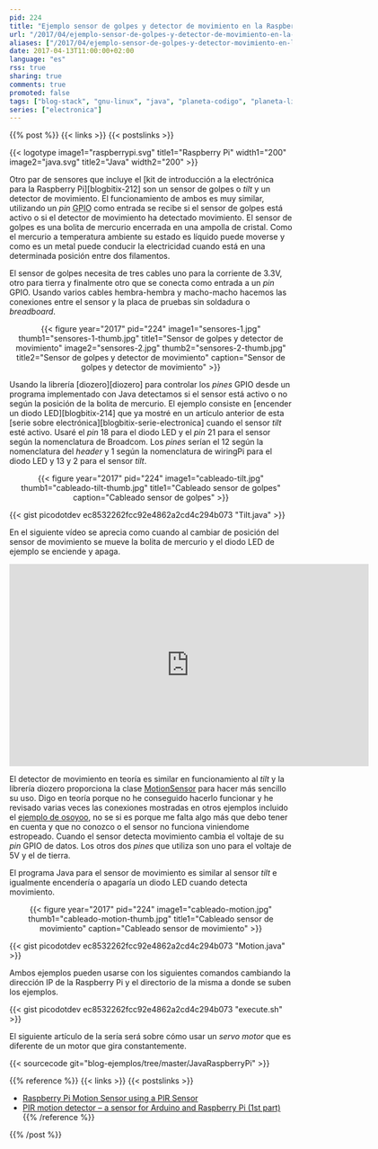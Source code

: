 ```yaml
---
pid: 224
title: "Ejemplo sensor de golpes y detector de movimiento en la Raspberry Pi con Java"
url: "/2017/04/ejemplo-sensor-de-golpes-y-detector-de-movimiento-en-la-raspberry-pi-con-java/"
aliases: ["/2017/04/ejemplo-sensor-de-golpes-y-detector-movimiento-en-la-raspberry-pi-con-java/"]
date: 2017-04-13T11:00:00+02:00
language: "es"
rss: true
sharing: true
comments: true
promoted: false
tags: ["blog-stack", "gnu-linux", "java", "planeta-codigo", "planeta-linux", "programacion"]
series: ["electronica"]
---
```


{{% post %}}
{{< links >}}
{{< postslinks >}}

{{< logotype image1="raspberrypi.svg" title1="Raspberry Pi" width1="200" image2="java.svg" title2="Java" width2="200" >}}

Otro par de sensores que incluye el [kit de introducción a la electrónica para la Raspberry Pi][blogbitix-212] son un sensor de golpes o _tilt_ y un detector de movimiento. El funcionamiento de ambos es muy similar, utilizando un _pin_ <abbr title="General Purpose Input Output">GPIO</abbr> como entrada se recibe si el sensor de golpes está activo o si el detector de movimiento ha detectado movimiento. El sensor de golpes es una bolita de mercurio encerrada en una ampolla de cristal. Como el mercurio a temperatura ambiente su estado es líquido puede moverse y como es un metal puede conducir la electricidad cuando está en una determinada posición entre dos filamentos.

El sensor de golpes necesita de tres cables uno para la corriente de 3.3V, otro para tierra y finalmente otro que se conecta como entrada a un _pin_ GPIO. Usando varios cables hembra-hembra y macho-macho hacemos las conexiones entre el sensor y la placa de pruebas sin soldadura o _breadboard_.

<div class="media" style="text-align: center;">
    {{< figure year="2017" pid="224"
        image1="sensores-1.jpg" thumb1="sensores-1-thumb.jpg" title1="Sensor de golpes y detector de movimiento"
        image2="sensores-2.jpg" thumb2="sensores-2-thumb.jpg" title2="Sensor de golpes y detector de movimiento"
        caption="Sensor de golpes y detector de movimiento" >}}
</div>

Usando la librería [diozero][diozero] para controlar los _pines_ GPIO desde un programa implementado con Java detectamos si el sensor está activo o no según la posición de la bolita de mercurio. El ejemplo consiste en [encender un diodo LED][blogbitix-214] que ya mostré en un artículo anterior de esta [serie sobre electrónica][blogbitix-serie-electronica] cuando el sensor _tilt_ esté activo. Usaré el _pin_ 18 para el diodo LED y el _pin_ 21 para el sensor según la nomenclatura de Broadcom. Los _pines_ serían el 12 según la nomenclatura del _header_ y 1 según la nomenclatura de wiringPi para el diodo LED y 13 y 2 para el sensor _tilt_.

<div class="media" style="text-align: center;">
    {{< figure year="2017" pid="224"
        image1="cableado-tilt.jpg" thumb1="cableado-tilt-thumb.jpg" title1="Cableado sensor de golpes"
        caption="Cableado sensor de golpes" >}}
</div>

{{< gist picodotdev ec8532262fcc92e4862a2cd4c294b073 "Tilt.java" >}}

En el siguiente vídeo se aprecia como cuando al cambiar de posición del sensor de movimiento se mueve la bolita de mercurio y el diodo LED de ejemplo se enciende y apaga.

<div class="media media-video" style="text-align: center;">
  <iframe width="640" height="360" src="https://www.youtube.com/embed/7Rkou-pJWFY" frameborder="0" allowfullscreen></iframe>
</div>

El detector de movimiento en teoría es similar en funcionamiento al _tilt_ y la librería diozero proporciona la clase [MotionSensor](http://static.javadoc.io/com.diozero/diozero-core/0.9/com/diozero/sandpit/MotionSensor.html) para hacer más sencillo su uso. Digo en teoría porque no he conseguido hacerlo funcionar y he revisado varias veces las conexiones mostradas en otros ejemplos incluido el [ejemplo de osoyoo](http://osoyoo.com/2016/07/14/motionsensor-pi/), no se si es porque me falta algo más que debo tener en cuenta y que no conozco o el sensor no funciona viniendome estropeado. Cuando el sensor detecta movimiento cambia el voltaje de su _pin_ GPIO de datos. Los otros dos _pines_ que utiliza son uno para el voltaje de 5V y el de tierra.

El programa Java para el sensor de movimiento es similar al sensor _tilt_ e igualmente encendería o apagaría un diodo LED cuando detecta movimiento.

<div class="media" style="text-align: center;">
    {{< figure year="2017" pid="224"
        image1="cableado-motion.jpg" thumb1="cableado-motion-thumb.jpg" title1="Cableado sensor de movimiento"
        caption="Cableado sensor de movimiento" >}}
</div>

{{< gist picodotdev ec8532262fcc92e4862a2cd4c294b073 "Motion.java" >}}

Ambos ejemplos pueden usarse con los siguientes comandos cambiando la dirección IP de la Raspberry Pi y el directorio de la misma a donde se suben los ejemplos.

{{< gist picodotdev ec8532262fcc92e4862a2cd4c294b073 "execute.sh" >}}

El siguiente artículo de la sería será sobre cómo usar un _servo motor_ que es diferente de un motor que gira constantemente.

{{< sourcecode git="blog-ejemplos/tree/master/JavaRaspberryPi" >}}

{{% reference %}}
{{< links >}}
{{< postslinks >}}
* [Raspberry Pi Motion Sensor using a PIR Sensor](https://pimylifeup.com/raspberry-pi-motion-sensor/)
* [PIR motion detector – a sensor for Arduino and Raspberry Pi (1st part)](http://www.meccanismocomplesso.org/en/pir-motion-detector/)
{{% /reference %}}

{{% /post %}}
